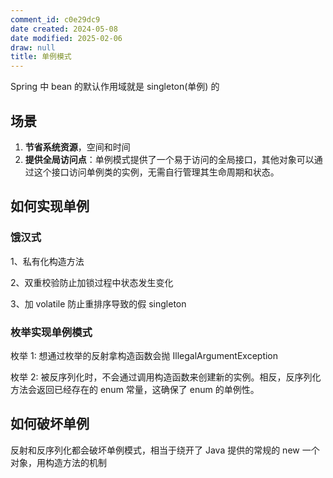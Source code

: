 ```yaml
---
comment_id: c0e29dc9
date created: 2024-05-08
date modified: 2025-02-06
draw: null
title: 单例模式
---
```

Spring 中 bean 的默认作用域就是 singleton(单例) 的

<!-- more -->

## 场景

1. **节省系统资源**，空间和时间
2. **提供全局访问点**：单例模式提供了一个易于访问的全局接口，其他对象可以通过这个接口访问单例类的实例，无需自行管理其生命周期和状态。

## 如何实现单例

### 饿汉式

1、私有化构造方法

2、双重校验防止加锁过程中状态发生变化

3、加 volatile 防止重排序导致的假 singleton

### 枚举实现单例模式

枚举 1: 想通过枚举的反射拿构造函数会抛 IllegalArgumentException

枚举 2: 被反序列化时，不会通过调用构造函数来创建新的实例。相反，反序列化方法会返回已经存在的 enum 常量，这确保了 enum 的单例性。

## 如何破坏单例

反射和反序列化都会破坏单例模式，相当于绕开了 Java 提供的常规的 new 一个对象，用构造方法的机制
